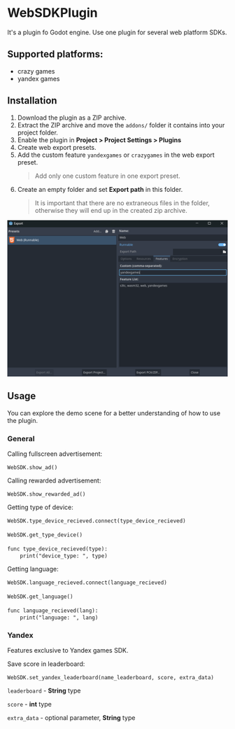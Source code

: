 # WebSDKPlugin
It's a plugin fo Godot engine. Use one plugin for several web platform SDKs.

## Supported platforms:
- crazy games
- yandex games

## Installation

1. Download the plugin as a ZIP archive.
2. Extract the ZIP archive and move the `addons/` folder it contains into your project folder.
3. Enable the plugin in **Project > Project Settings > Plugins**
4. Create web export presets.
5. Add the custom feature `yandexgames` or `crazygames` in the web export preset.
   >Add only one custom feature in one export preset.
6. Create an empty folder and set **Export path** in this folder.
   > It is important that there are no extraneous files in the folder,
   > otherwise they will end up in the created zip archive.

![img.png](img.png)

## Usage

You can explore the demo scene for a better understanding of how to use the plugin.

### General

Calling fullscreen advertisement:
```
WebSDK.show_ad()
```
Calling rewarded advertisement:
```
WebSDK.show_rewarded_ad()
```

Getting type of device:
```
WebSDK.type_device_recieved.connect(type_device_recieved)

WebSDK.get_type_device()

func type_device_recieved(type):
	print("device_type: ", type)
```

Getting language:

```
WebSDK.language_recieved.connect(language_recieved)

WebSDK.get_language()

func language_recieved(lang):
	print("language: ", lang)
```

### Yandex
Features exclusive to Yandex games SDK.

Save score in leaderboard:
```
WebSDK.set_yandex_leaderboard(name_leaderboard, score, extra_data)
```

`leaderboard` - **String** type

`score` - **int** type

`extra_data` - optional parameter, **String** type
